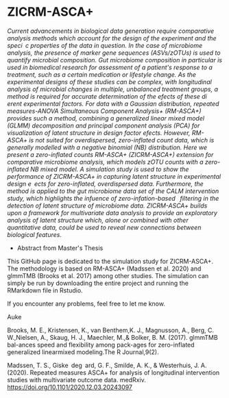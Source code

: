 # ZICRM-ASCA+
_Current advancements in biological data generation require comparative analysis methods which account for the design of the experiment and the speci c properties of the data in question. In the case of microbiome analysis, the presence of marker gene sequences (ASVs/zOTUs) is used to quantify microbial composition. Gut microbiome composition in particular is used in biomedical research for assessment of a patient's response to a treatment, such as a certain medication or lifestyle change. As the experimental designs of these studies can be complex, with longitudinal analysis of microbial changes in multiple, unbalanced treatment groups, a method is required for accurate determination of the efects of these di erent experimental factors. For data with a Gaussian distribution, repeated measures-ANOVA Simultaneous Component Analysis+ (RM-ASCA+) provides such a method, combining a generalized linear mixed model (GLMM) decomposition and principal component analysis (PCA) for visualization of latent structure in design factor efects. However, RM-ASCA+ is not suited for overdispersed, zero-inflated count data, which is generally modelled with a negative binomial (NB) distribution. Here we present a zero-inflated counts RM-ASCA+ (ZICRM-ASCA+) extension for comparative microbiome analysis, which models zOTU counts with a zero-inflated NB mixed model. A simulation study is used to show the performance of ZICRM-ASCA+ in capturing latent structure in experimental design e ects for zero-inflated, overdispersed data. Furthermore, the method is applied to the gut microbiome data set of the CALM intervention study, which highlights the infuence of zero-infation-based  filtering in the detection of latent structure of microbiome data. ZICRM-ASCA+ builds upon a framework for multivariate data analysis to provide an exploratory analysis of latent structure which, alone or combined with other quantitative data, could be used to reveal new connections between biological features._
- Abstract from Master's Thesis 

This GitHub page is dedicated to the simulation study for ZICRM-ASCA+. The methodology is based on RM-ASCA+ (Madssen et al. 2020) and glmmTMB (Brooks et al. 2017) among other studies. The simulation can simply be run by downloading the entire project and running the RMarkdown file in Rstudio.

If you encounter any problems, feel free to let me know. 

Auke



Brooks,  M.  E.,  Kristensen,  K.,  van  Benthem,K.  J.,  Magnusson,  A.,  Berg,  C.  W.,Nielsen, A., Skaug, H. J., Maechler, M.,& Bolker, B. M. (2017). glmmTMB bal-ances speed and flexibility among pack-ages for zero-inflated generalized linearmixed modeling.The  R  Journal,9(2). 

Madssen, T. S., Giske deg ard, G. F., Smilde, A. K., & Westerhuis, J. A. (2020). Repeated measures ASCA+ for analysis of longitudinal intervention studies with multivariate outcome data. medRxiv. https://doi.org/10.1101/2020.12.03.20243097

